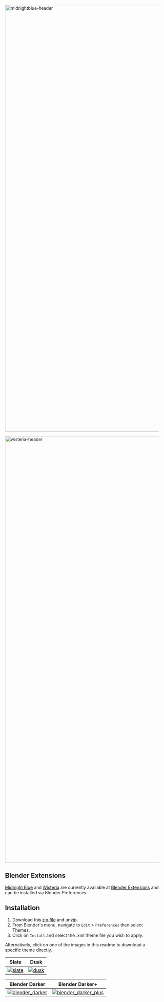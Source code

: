 <a href="https://github.com/williamchange/blender-themes/blob/master/themes/Midnight_Blue_Next.xml"><img width="1400" alt="midnightblue-header" src="https://github.com/user-attachments/assets/fc76eb6f-120d-4ab2-b20e-b0ef0740c55f" /></a>

<a href="https://github.com/williamchange/blender-themes/blob/master/themes/Wisteria.xml"><img width="1400" alt="wisteria-header" src="https://github.com/user-attachments/assets/7acb51a8-652e-4d22-8c1b-5568bed68173" /></a>

## Blender Extensions

[Midnight Blue](https://extensions.blender.org/themes/midnight-blue-theme/) and [Wisteria](https://extensions.blender.org/themes/wisteria/) are currently available at [Blender Extensions](https://extensions.blender.org/author/266/) and can be installed via Blender Preferences.

## Installation

1. Download this [zip file](https://github.com/williamchange/blender-themes/archive/master.zip) and unzip.
2. From Blender's menu, navigate to `Edit` > `Preferences` then select Themes.
3. Click on `Install` and select the .xml theme file you wish to apply.

Alternatively, click on one of the images in this readme to download a specific theme directly.

| Slate | Dusk |
| ------------- | ------------- |
| [![slate](https://github.com/williamchange/blender-themes/assets/830253/9be80741-3166-444b-9538-0935f6daad55)](https://github.com/williamchange/blender-themes/blob/master/themes/Slate.xml)  | [![dusk](https://github.com/williamchange/blender-themes/assets/830253/cbadc8b5-5ccd-4404-bd33-aa31fb4698db)](https://github.com/williamchange/blender-themes/blob/master/themes/Dusk.xml)  |

| Blender Darker  | Blender Darker+ |
| ------------- | ------------- |
| [![blender_darker](https://github.com/williamchange/blender-themes/assets/830253/b95f6199-98c6-4c89-9f3f-31fdf2aeb222)](https://github.com/williamchange/blender-themes/blob/master/themes/Blender_Darker.xml)  | [![blender_darker_plus](https://github.com/williamchange/blender-themes/assets/830253/f5bacf1a-976e-4a4c-a456-74a4e978c4cd)](https://github.com/williamchange/blender-themes/blob/master/themes/Blender_Darker_Plus.xml)  |
